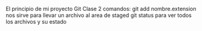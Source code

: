El principio de mi proyecto Git
Clase 2
comandos:
git add nombre.extension
nos sirve para llevar un archivo al area de staged
git status 
para ver todos los archivos y su estado